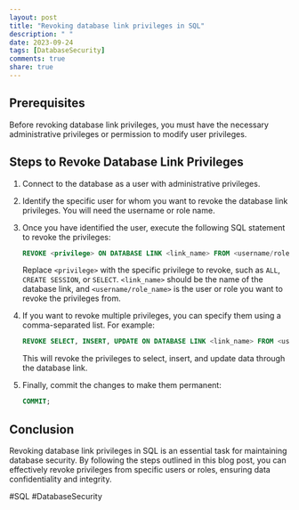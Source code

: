 ```yaml
---
layout: post
title: "Revoking database link privileges in SQL"
description: " "
date: 2023-09-24
tags: [DatabaseSecurity]
comments: true
share: true
---
```


## Prerequisites

Before revoking database link privileges, you must have the necessary administrative privileges or permission to modify user privileges.

## Steps to Revoke Database Link Privileges

1. Connect to the database as a user with administrative privileges.

2. Identify the specific user for whom you want to revoke the database link privileges. You will need the username or role name.

3. Once you have identified the user, execute the following SQL statement to revoke the privileges:

   ```sql
   REVOKE <privilege> ON DATABASE LINK <link_name> FROM <username/role_name>;
   ```

   Replace `<privilege>` with the specific privilege to revoke, such as `ALL`, `CREATE SESSION`, or `SELECT`. `<link_name>` should be the name of the database link, and `<username/role_name>` is the user or role you want to revoke the privileges from.

4. If you want to revoke multiple privileges, you can specify them using a comma-separated list. For example:

   ```sql
   REVOKE SELECT, INSERT, UPDATE ON DATABASE LINK <link_name> FROM <username/role_name>;
   ```

   This will revoke the privileges to select, insert, and update data through the database link.

5. Finally, commit the changes to make them permanent:

   ```sql
   COMMIT;
   ```

## Conclusion

Revoking database link privileges in SQL is an essential task for maintaining database security. By following the steps outlined in this blog post, you can effectively revoke privileges from specific users or roles, ensuring data confidentiality and integrity.

#SQL #DatabaseSecurity